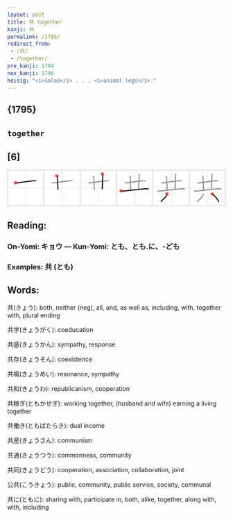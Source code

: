```yaml
---
layout: post
title: 共 together
kanji: 共
permalink: /1795/
redirect_from:
 - /共/
 - /together/
pre_kanji: 1794
nex_kanji: 1796
heisig: "<i>Salad</i> . . . <i>animal legs</i>."
---
```


## {1795}

## `together`

## [6]

<div class="stroke"><img src="../images/E585B1.png" /></div>

## Reading:

### On-Yomi: キョウ &mdash; Kun-Yomi: とも、とも.に、-ども

### Examples: 共 (とも)

## Words:

共(きょう): both, neither (neg), all, and, as well as, including, with, together with, plural ending

共学(きょうがく): coeducation

共感(きょうかん): sympathy, response

共存(きょうそん): coexistence

共鳴(きょうめい): resonance, sympathy

共和(きょうわ): republicanism, cooperation

共稼ぎ(ともかせぎ): working together, (husband and wife) earning a living together

共働き(ともばたらき): dual income

共産(きょうさん): communism

共通(きょうつう): commonness, community

共同(きょうどう): cooperation, association, collaboration, joint

公共(こうきょう): public, community, public service, society, communal

共に(ともに): sharing with, participate in, both, alike, together, along with, with, including
